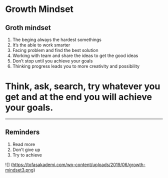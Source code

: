 # Growth Mindset

## **Groth mindset**
1. The beging always the hardest somethings
2. It’s the able to work smarter 
3. Facing problem and find the best solution
4. Working with team and share the ideas to get the good ideas
5. Don’t stop until you achieve your goals
6. Thinking progress leads you to more creativity and possibility

# Think, ask, search, try whatever you get and at the end you will achieve your goals.

***

## **Reminders**
1. Read more
2. Don't give up 
3. Try to achieve 


![] (https://tofasakademi.com/wp-content/uploads/2019/06/growth-mindset3.png)
